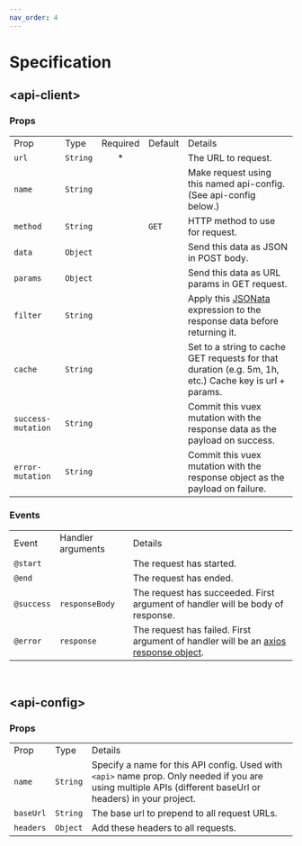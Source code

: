```yaml
---
nav_order: 4
---
```


# Specification

## \<api-client>

### Props
<table>
  <tr>
    <td>Prop</td>
    <td>Type</td>
    <td>Required</td>
    <td>Default</td>
    <td>Details</td>
  </tr>
  <tr>
    <td><code>url</code></td>
    <td><code>String</code></td>
    <td align="center">*</td>
    <td></td>
    <td>The URL to request.</td>
  </tr>
  <tr>
    <td><code>name</code></td>
    <td><code>String</code></td>
    <td></td>
    <td></td>
    <td>Make request using this named api-config. (See api-config below.)</td>
  </tr>
  <tr>
    <td><code>method</code></td>
    <td><code>String</code></td>
    <td></td>
    <td><code>GET</code></td>
    <td>HTTP method to use for request.</td>
  </tr>
  <tr>
    <td><code>data</code></td>
    <td><code>Object</code></td>
    <td></td>
    <td></td>
    <td>Send this data as JSON in POST body.</td>
  </tr>
  <tr>
    <td><code>params</code></td>
    <td><code>Object</code></td>
    <td></td>
    <td></td>
    <td>Send this data as URL params in GET request.</td>
  </tr>
  <tr>
    <td><code>filter</code></td>
    <td><code>String</code></td>
    <td></td>
    <td></td>
    <td>Apply this <a href="http://jsonata.org/">JSONata</a> expression to the response data before returning it.</td>
  </tr>
  <tr>
    <td><code>cache</code></td>
    <td><code>String</code></td>
    <td></td>
    <td></td>
    <td>Set to a string to cache GET requests for that duration (e.g. 5m, 1h, etc.) Cache key is url + params.</td>
  </tr>
  <tr>
    <td><code>success-mutation</code></td>
    <td><code>String</code></td>
    <td></td>
    <td></td>
    <td>Commit this vuex mutation with the response data as the payload on success.</td>
  </tr>
  <tr>
    <td><code>error-mutation</code></td>
    <td><code>String</code></td>
    <td></td>
    <td></td>
    <td>Commit this vuex mutation with the response object as the payload on failure.</td>
  </tr>
</table>

### Events
<table>
  <tr>
    <td>Event</td>
    <td>Handler arguments</td>
    <td>Details</td>
  </tr>
  <tr>
    <td><code>@start</code></td>
    <td></td>
    <td>The request has started.</td>
  </tr>
  <tr>
    <td><code>@end</code></td>
    <td></td>
    <td>The request has ended.</td>
  </tr>
  <tr>
    <td><code>@success</code></td>
    <td><code>responseBody</code></td>
    <td>The request has succeeded. First argument of handler will be body of response.</td>
  </tr>
  <tr>
    <td><code>@error</code></td>
    <td><code>response</code></td>
    <td>The request has failed. First argument of handler will be an <a href="https://github.com/axios/axios#response-schema">axios response object</a>.</td>
  </tr>
</table>

<br>

## \<api-config>

### Props
<table>
  <tr>
    <td>Prop</td>
    <td>Type</td>
    <td>Details</td>
  </tr>
  <tr>
    <td><code>name</code></td>
    <td><code>String</code></td>
    <td>Specify a name for this API config. Used with <code>&lt;api&gt;</code> name prop. Only needed if you are using multiple APIs (different baseUrl or headers) in your project.</td>
  </tr>
  <tr>
    <td><code>baseUrl</code></td>
    <td><code>String</code></td>
    <td>The base url to prepend to all request URLs.</td>
  </tr>
  <tr>
    <td><code>headers</code></td>
    <td><code>Object</code></td>
    <td>Add these headers to all requests.</td>
  </tr>
</table>